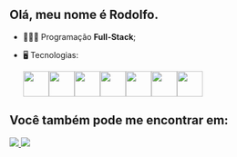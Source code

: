 <h2> Olá, meu nome é Rodolfo.</h2>

- 👨🏻‍💻 Programação **Full-Stack**;
- 🖥️ Tecnologias:
  
  <div style='display: flex;'>
  <img width='45px' height='45px' src="https://cdn.jsdelivr.net/gh/devicons/devicon/icons/python/python-original.svg" />

  <img  width='45px' height='45px' src="https://cdn.jsdelivr.net/gh/devicons/devicon/icons/django/django-plain.svg" />
  
  <img width='45px' height='45px' src="https://cdn.jsdelivr.net/gh/devicons/devicon/icons/html5/html5-original.svg" />

  <img width='45px' height='45px' src="https://cdn.jsdelivr.net/gh/devicons/devicon/icons/css3/css3-original.svg" />

  <img width='45px' height='45px' src="https://cdn.jsdelivr.net/gh/devicons/devicon/icons/javascript/javascript-original.svg" />

  <img width='45px' height='45px' src="https://cdn.jsdelivr.net/gh/devicons/devicon/icons/sqlite/sqlite-original.svg" />
  
  <img width='45px' height='45px' src="https://cdn.jsdelivr.net/gh/devicons/devicon/icons/github/github-original.svg" />
  </div>

<h2> Você também pode me encontrar em: </h2>
  <a href="https://www.linkedin.com/in/rodolfo-bezerra-ab071a277/">
  <img src="https://img.shields.io/badge/LinkedIn-0077B5?style=for-the-badge&logo=linkedin&logoColor=white" />
  </a>
  <a href="https://github.com/Rodolfo-desenvolve">
  <img src="https://img.shields.io/badge/github-000000?style=for-the-badge&logo=github&logoColor=white" />
  </a>

  
